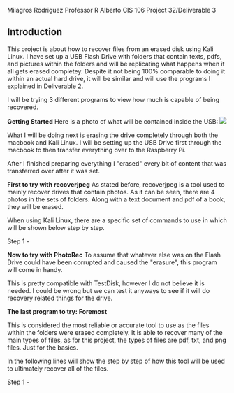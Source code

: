 Milagros Rodriguez
Professor R Alberto
CIS 106
Project 32/Deliverable 3

## Introduction
This project is about how to recover files from an erased disk using Kali Linux. I have set up a USB Flash Drive with folders that contain texts, pdfs, and pictures within the folders and will be replicating what happens when it all gets erased completey. Despite it not being 100% comparable to doing it within an actual hard drive, it will be similar and will use the programs I explained in Deliverable 2.

I will be trying 3 different programs to view how much is capable of being recovered.

**Getting Started**
Here is a photo of what will be contained inside the USB:
![](LinuxContent.png)


What I will be doing next is erasing the drive completely through both the macbook and Kali Linux. I will be setting up the USB Drive first through the macbook to then transfer everything over to the Raspberry Pi.

After I finished preparing everything I "erased" every bit of content that was transferred over after it was set.

**First to try with recoverjpeg**
As stated before, recoverjpeg is a tool used to mainly recover drives that contain photos. As it can be seen, there are 4 photos in the sets of folders. Along with a text document and pdf of a book, they will be erased. 

When using Kali Linux, there are a specific set of commands to use in which will be shown below step by step.

Step 1 - 

**Now to try with PhotoRec**
To assume that whatever else was on the Flash Drive could have been corrupted and caused the "erasure", this program will come in handy. 

This is pretty compatible with TestDisk, however I do not believe it is needed. I could be wrong but we can test it anyways to see if it will do recovery related things for the drive.

**The last program to try: Foremost** 

This is considered the most reliable or accurate tool to use as the files within the folders were erased completely. It is able to recover many of the main types of files, as for this project, the types of files are pdf, txt, and png files. Just for the basics. 

In the following lines will show the step by step of how this tool will be used to ultimately recover all of the files.

Step 1 - 
